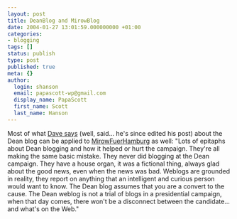 ```yaml
---
layout: post
title: DeanBlog and MirowBlog
date: 2004-01-27 13:01:59.000000000 +01:00
categories:
- blogging
tags: []
status: publish
type: post
published: true
meta: {}
author:
  login: shanson
  email: papascott-wp@gmail.com
  display_name: PapaScott
  first_name: Scott
  last_name: Hanson
---
```

<p>Most of what <a title="Scripting News: 1/27/2004" href="http://archive.scripting.com/2004/01/27#When:6:55:57AM">Dave says</a> (well, said... he's since edited his post) about the Dean blog can be applied to <a title="MirowFuerHamburg.de" href="http://www.mirowfuerhamburg.de/">MirowFuerHamburg</a> as well: "Lots of epitaphs about Dean blogging and how it helped or hurt the campaign. They're all making the same basic mistake. They never did blogging at the Dean campaign. They have a house organ, it was a fictional thing, always glad about the good news, even when the news was bad. Weblogs are grounded in reality, they report on anything that an intelligent and curious person would want to know. The Dean blog assumes that you are a convert to the cause. The Dean weblog is not a trial of blogs in a presidential campaign, when that day comes, there won't be a disconnect between the candidate... and what's on the Web."</p>
